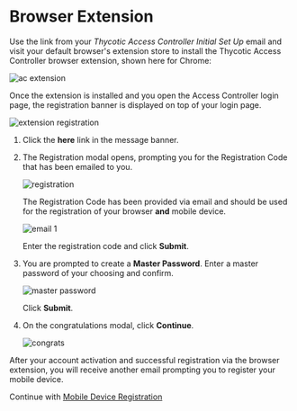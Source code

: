 [title]: # (Browser Extensions)
[tags]: # (thycotic access control)
[priority]: # (2)
# Browser Extension

Use the link from your _Thycotic Access Controller Initial Set Up_ email and visit your default browser's extension store to install the Thycotic Access Controller browser extension, shown here for Chrome:

![ac extension](images/be-icon.png "Browser Extension icon")

Once the extension is installed and you open the Access Controller login page, the registration banner is displayed on top of your login page.

![extension registration](images/be-reg.png "Browser Extension registration reminder")

1. Click the __here__ link in the message banner.
1. The Registration modal opens, prompting you for the Registration Code that has been emailed to you.

   ![registration](images/reg-prompt.png "Registration modal prompting for registration code")

   The Registration Code has been provided via email and should be used for the registration of your browser __and__ mobile device.

   ![email 1](images/reg-code.png "Registration Code email")

   Enter the registration code and click __Submit__.
1. You are prompted to create a __Master Password__. Enter a master password of your choosing and confirm.

   ![master password](images/master-pass.png "Prompting to enter a master password and confirm")

   Click __Submit__.
1. On the congratulations modal, click __Continue__.

   ![congrats](images/congrats.png "Activation confirmation message")

After your account activation and successful registration via the browser extension, you will receive another email prompting you to register your mobile device.

Continue with [Mobile Device Registration](mobile.md)
